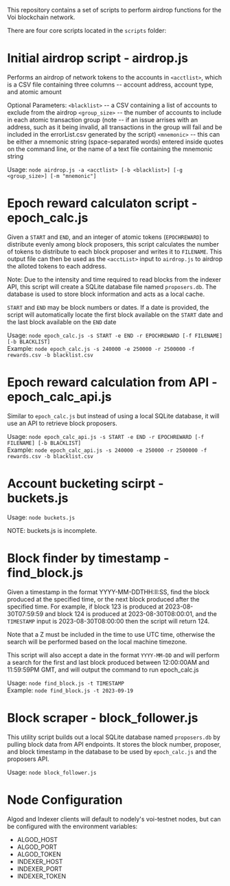 This repository contains a set of scripts to perform airdrop functions for the Voi blockchain network.

There are four core scripts located in the `scripts` folder:

# Initial airdrop script - airdrop.js
Performs an airdrop of network tokens to the accounts in `<acctlist>`,
which is a CSV file containing three columns -- account address, account type, and atomic amount

Optional Parameters:
`<blacklist>` -- a CSV containing a list of accounts to exclude from the airdrop
`<group_size>` -- the number of accounts to include in each atomic transaction group
(note -- if an issue arrises with an address, such as it being invalid, all transactions
in the group will fail and be included in the errorList.csv generated by the script)
`<mnemonic>` -- this can be either a mnemonic string (space-separated words) entered inside quotes
on the command line, or the name of a text file containing the mnemonic string

Usage: `node airdrop.js -a <acctlist> [-b <blacklist>] [-g <group_size>] [-m "mnemonic"]`

# Epoch reward calculaton script - epoch_calc.js

Given a `START` and `END`, and an integer of atomic tokens
(`EPOCHREWARD`) to distribute evenly among block proposers, this script calculates the number of tokens
to distribute to each block proposer and writes it to `FILENAME`. This output file can then be used
as the `<acctList>` input to `airdrop.js` to airdrop the alloted tokens to each address.

Note: Due to the intensity and time required to read blocks from the indexer API,
this script will create a SQLite database file named `proposers.db`.
The database is used to store block information and acts as a local cache.

`START` and `END` may be block numbers or dates. If a date is provided, the script will automatically
locate the first block available on the `START` date and the last block available on the `END` date

Usage: `node epoch_calc.js -s START -e END -r EPOCHREWARD [-f FILENAME] [-b BLACKLIST]`  
Example: `node epoch_calc.js -s 240000 -e 250000 -r 2500000 -f rewards.csv -b blacklist.csv`

# Epoch reward calculation from API - epoch_calc_api.js

Similar to `epoch_calc.js` but instead of using a local SQLite database, it will
use an API to retrieve block proposers.

Usage: `node epoch_calc_api.js -s START -e END -r EPOCHREWARD [-f FILENAME] [-b BLACKLIST]`  
Example: `node epoch_calc_api.js -s 240000 -e 250000 -r 2500000 -f rewards.csv -b blacklist.csv`

# Account bucketing scirpt - buckets.js

Usage: `node buckets.js`

NOTE: buckets.js is incomplete. 

# Block finder by timestamp - find_block.js

Given a timestamp in the format YYYY-MM-DDTHH:II:SS, find the block produced at the specified time,
or the next block produced after the specified time. For example, if block 123 is produced at 2023-08-30T07:59:59
and block 124 is produced at 2023-08-30T08:00:01, and the `TIMESTAMP` input is 2023-08-30T08:00:00 then the script
will return 124.

Note that a Z must be included in the time to use UTC time, otherwise the search will be performed based on the
local machine timezone.

This script will also accept a date in the format `YYYY-MM-DD` and will perform a search for the first and last
block produced between 12:00:00AM and 11:59:59PM GMT, and will output the command to run epoch_calc.js

Usage: `node find_block.js -t TIMESTAMP`  
Example: `node find_block.js -t 2023-09-19`

# Block scraper - block_follower.js

This utility script builds out a local SQLite database named `proposers.db` by pulling block data from API endpoints.
It stores the block number, proposer, and block timestamp in the database to be used by `epoch_calc.js` and the
proposers API.

Usage: `node block_follower.js`

# Node Configuration

Algod and Indexer clients will default to nodely's voi-testnet nodes, but can be configured with the environment variables:
- ALGOD_HOST
- ALGOD_PORT
- ALGOD_TOKEN
- INDEXER_HOST
- INDEXER_PORT
- INDEXER_TOKEN
